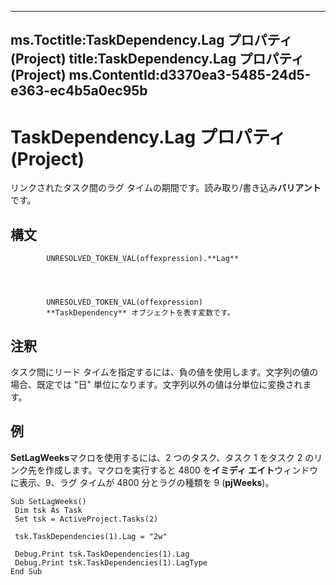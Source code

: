 

---
ms.Toctitle:TaskDependency.Lag プロパティ (Project)
title:TaskDependency.Lag プロパティ (Project)
ms.ContentId:d3370ea3-5485-24d5-e363-ec4b5a0ec95b
---
# TaskDependency.Lag プロパティ (Project)




リンクされたタスク間のラグ タイムの期間です。読み取り/書き込み**バリアント**です。

## 構文

            UNRESOLVED_TOKEN_VAL(offexpression).**Lag**




            UNRESOLVED_TOKEN_VAL(offexpression)
            **TaskDependency** オブジェクトを表す変数です。



## 注釈
タスク間にリード タイムを指定するには、負の値を使用します。文字列の値の場合、既定では "日" 単位になります。文字列以外の値は分単位に変換されます。



## 例
**SetLagWeeks**マクロを使用するには、2 つのタスク、タスク 1 をタスク 2 のリンク先を作成します。マクロを実行すると 4800 を**イミディ エイト**ウィンドウに表示、9、ラグ タイムが 4800 分とラグの種類を 9 (**pjWeeks**)。

```vba
Sub SetLagWeeks() 
 Dim tsk As Task 
 Set tsk = ActiveProject.Tasks(2) 
 
 tsk.TaskDependencies(1).Lag = "2w" 
 
 Debug.Print tsk.TaskDependencies(1).Lag 
 Debug.Print tsk.TaskDependencies(1).LagType 
End Sub
```





